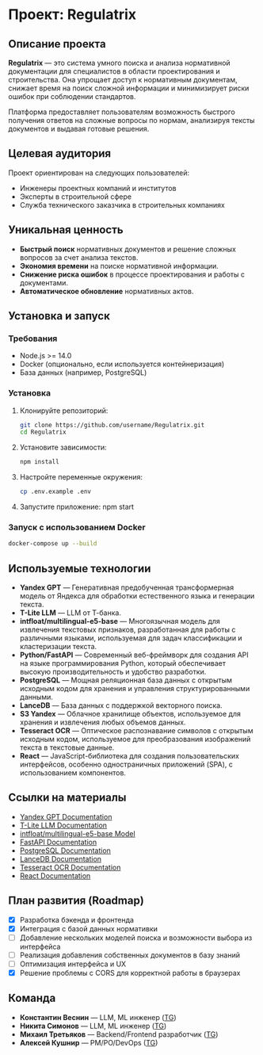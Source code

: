 # Проект: Regulatrix

## Описание проекта

**Regulatrix** — это система умного поиска и анализа нормативной документации для специалистов в области проектирования и строительства. Она упрощает доступ к нормативным документам, снижает время на поиск сложной информации и минимизирует риски ошибок при соблюдении стандартов.

Платформа предоставляет пользователям возможность быстрого получения ответов на сложные вопросы по нормам, анализируя тексты документов и выдавая готовые решения. 

## Целевая аудитория

Проект ориентирован на следующих пользователей:
- Инженеры проектных компаний и институтов
- Эксперты в строительной сфере
- Служба технического заказчика в строительных компаниях

## Уникальная ценность

- **Быстрый поиск** нормативных документов и решение сложных вопросов за счет анализа текстов.
- **Экономия времени** на поиске нормативной информации.
- **Снижение риска ошибок** в процессе проектирования и работы с документами.
- **Автоматическое обновление** нормативных актов.

## Установка и запуск

### Требования

- Node.js >= 14.0
- Docker (опционально, если используется контейнеризация)
- База данных (например, PostgreSQL)

### Установка

1. Клонируйте репозиторий:
   ```bash
   git clone https://github.com/username/Regulatrix.git
   cd Regulatrix
2. Установите зависимости:
    ```bash
    npm install
3. Настройте переменные окружения:
   ```bash
   cp .env.example .env
4. Запустите приложение:
   npm start
   
### Запуск с использованием Docker
  ```bash
  docker-compose up --build
```
## Используемые технологии

- **Yandex GPT** — Генеративная предобученная трансформерная модель от Яндекса для обработки естественного языка и генерации текста.
- **T-Lite LLM** — LLM от Т-банка.
- **intfloat/multilingual-e5-base** — Многоязычная модель для извлечения текстовых признаков, разработанная для работы с различными языками, используемая для задач классификации и кластеризации текста.
- **Python/FastAPI** — Современный веб-фреймворк для создания API на языке программирования Python, который обеспечивает высокую производительность и удобство разработки.
- **PostgreSQL** — Мощная реляционная база данных с открытым исходным кодом для хранения и управления структурированными данными.
- **LanceDB** — База данных с поддержкой векторного поиска.
- **S3 Yandex** — Облачное хранилище объектов, используемое для хранения и извлечения любых объемов данных.
- **Tesseract OCR** — Оптическое распознавание символов с открытым исходным кодом, используемое для преобразования изображений текста в текстовые данные.
- **React** — JavaScript-библиотека для создания пользовательских интерфейсов, особенно одностраничных приложений (SPA), с использованием компонентов.

## Ссылки на материалы

- [Yandex GPT Documentation](https://ya.ru/ai/gpt-2)
- [T-Lite LLM Documentation](https://huggingface.co/IlyaGusev/T-lite-instruct-0.1-abliterated)
- [intfloat/multilingual-e5-base Model](https://huggingface.co/intfloat/multilingual-e5-base)
- [FastAPI Documentation](https://fastapi.tiangolo.com/)
- [PostgreSQL Documentation](https://www.postgresql.org/docs/)
- [LanceDB Documentation](https://lancedb.github.io/)
- [Tesseract OCR Documentation](https://github.com/tesseract-ocr/tesseract)
- [React Documentation](https://reactjs.org/)


## План развития (Roadmap)

- [x] Разработка бэкенда и фронтенда
- [x] Интеграция с базой данных нормативки
- [ ] Добавление нескольких моделей поиска и возможности выбора из интерфейса
- [ ] Реализация добавления собственных документов в базу знаний
- [ ] Оптимизация интерфейса и UX
- [x] Решение проблемы с CORS для корректной работы в браузерах

## Команда

- **Константин Веснин** — LLM, ML инженер ([TG](https://t.me/Mopchik))
- **Никита Симонов** — LLM, ML инженер ([TG](https://t.me/N0t_Kit))
- **Михаил Третьяков** — Backend/Frontend разработчик ([TG](https://t.me/Tretyakkov))
- **Алексей Кушнир** — PM/PO/DevOps ([TG](https://t.me/kushnir_aa))






   

